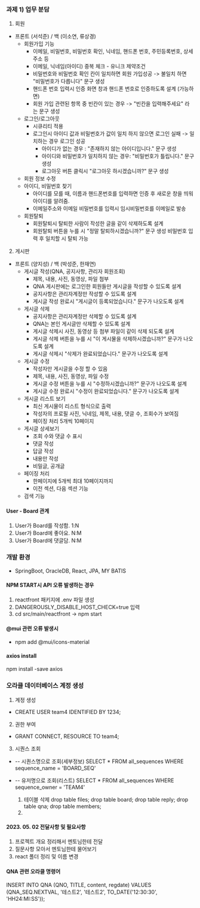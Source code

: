 ### 과제 1) 업무 분담
1. 회원
- 프론트 (서석준) / 백 (이소연, 류상경)
  - 회원가입 기능
    - 이메일, 비밀번호, 비밀번호 확인, 닉네임, 핸드폰 번호, 주민등록번호, 상세 주소 등
    - 이메일, 닉네임(아이디) 중복 체크 - 유니크 제약조건
    - 비밀번호와 비밀번호 확인 칸이 일치하면 회원 가입성공 -> 불일치 하면 "비밀번호가 다릅니다" 문구 생성
    - 핸드폰 번호 입력시 인증 화면 창과 핸드폰 번호로 인증하도록 설계 (가능하면)
    - 회원 가입 관련된 항목 중 빈칸이 있는 경우 -> "빈칸을 입력해주세요" 라는 문구 생성
  - 로그인/로그아웃
    - 시큐리티 적용
    - 로그인시 아이디 값과 비밀번호가 값이 일치 하지 않으면 로그인 실패 -> 일치하는 경우 로그인 성공
      - 아이디가 없는 경우 : "존재하지 않는 아이디입니다." 문구 생성
      - 아이디와 비밀번호가 일치하지 않는 경우: "비밀번호가 틀립니다." 문구 생성
      - 로그아웃 버튼 클릭시 "로그아웃 하시겠습니까?" 문구 생성
  - 회원 정보 수정
  - 아이디, 비밀번호 찾기
    - 아이디를 모를 때, 이름과 핸드폰번호를 입력하면 인증 후 새로운 창을 띄워 아이디를 알려줌. 
    - 이메일주소와 이메일 비밀번호를 입력시 임시비밀번호를 이메일로 발송 
  - 회원탈퇴
    - 회원탈퇴시 탈퇴한 사람이 작성한 글을 같이 삭제하도록 설계
    - 회원탈퇴 버튼을 누를 시 "정말 탈퇴하시겠습니까?" 문구 생성 비밀번호 입력 후 일치할 시 탈퇴 가능

2. 게시판
- 프론트 (양지성) / 백 (박성준, 한재연)
    - 게시글 작성(QNA, 공지사항, 관리자 회원조회)
      - 제목, 내용, 사진, 동영상, 파일 첨부
      - QNA 게시판에는 로그인한 회원들만 게시글을 작성할 수 있도록 설계
      - 공지사항은 관리자계정만 작성할 수 있도록 설계
      - 게시글 작성 완료시 "게시글이 등록되었습니다." 문구가 나오도록 설계
    - 게시글 삭제
      - 공지사항은 관리자계정만 삭제할 수 있도록 설계
      - QNA는 본인 게시글만 삭제할 수 있도록 설계
      - 게시글 삭제시 사진, 동영상 등 첨부 파일이 같이 삭제 되도록 설계
      - 게시글 삭제 버튼을 누를 시 "이 게시물을 삭제하시겠습니까?" 문구가 나오도록 설계
      - 게시글 삭제시 "삭제가 완료되었습니다." 문구가 나오도록 설계
    - 게시글 수정
      - 작성자만 게시글을 수정 할 수 있음
      - 제목, 내용, 사진, 동영상, 파일 수정
      - 게시글 수정 버튼을 누를 시 "수정하시겠습니까?" 문구가 나오도록 설계
      - 게시글 수정 완료시 "수정이 완료되었습니다." 문구가 나오도록 설계
    - 게시글 리스트 보기
      - 최신 게시물이 리스트 형식으로 출력
      - 작성자의 프로필 사진, 닉네임, 제목, 내용, 댓글 수, 조회수가 보여짐
      - 페이징 처리 5개씩 10페이지
    - 게시글 상세보기
      - 조회 수와 댓글 수 표시
      - 댓글 작성
      - 답글 작성
      - 내용만 작성
      - 비밀글, 공개글
    - 페이징 처리
      - 한페이지에 5개씩 최대 10페이지까지
      - 이전 섹션, 다음 섹션 기능
    - 검색 기능

#### User - Board 관계
  1. User가 Board를 작성함.  1:N
  2. User가 Board에 좋아요.  N:M
  3. User가 Board에 댓글담.  N:M

### 개발 환경
- SpringBoot, OracleDB, React, JPA, MY BATIS

#### NPM START시 API 오류 발생하는 경우
1. reactfront 패키지에 .env 파일 생성
2. DANGEROUSLY_DISABLE_HOST_CHECK=true 입력
3. cd src/main/reactfront -> npm start 

#### @mui 관련 오류 발생시 
- npm add @mui/icons-material
#### axios install
npm install -save axios

### 오라클 데이터베이스 계정 생성
1. 계정 생성  
- CREATE USER team4 IDENTIFIED BY 1234;
2. 권한 부여
- GRANT CONNECT, RESOURCE TO team4;
3. 시퀀스 조회
- -- 시퀀스명으로 조회(세부정보)
   SELECT * FROM all_sequences
   WHERE sequence_name = 'BOARD_SEQ'

- -- 유저명으로 조회(리스트)
SELECT * FROM all_sequences
WHERE sequence_owner = 'TEAM4'

  1. 테이블 삭제
     drop table files;
     drop table board;
     drop table reply;
     drop table qna;
     drop table members;
  2. 
#### 2023. 05. 02 전달사항 및 필요사항
1. 프로젝트 개요 정리해서 멘토님한테 전달
2. 질문사항 모아서 멘토님한테 물어보기
3. react 폴더 정리 및 이름 변경

#### QNA 관련 오라클 명령어
INSERT INTO QNA (QNO, TITLE, content, regdate) VALUES (QNA_SEQ.NEXTVAL, '테스트2', '테스트2', TO_DATE('12:30:30', 'HH24:MI:SS'));

